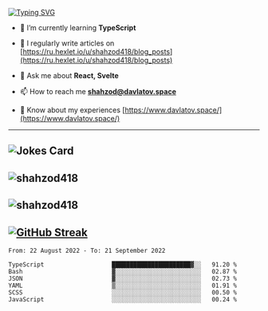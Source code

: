 [![Typing SVG](https://readme-typing-svg.herokuapp.com?font=Turret+Road&height=30&lines=HI!+I%60m+Frontend+Developer)](https://git.io/typing-svg)

- 🌱 I’m currently learning **TypeScript**

- 📝 I regularly write articles on [https://ru.hexlet.io/u/shahzod418/blog_posts](https://ru.hexlet.io/u/shahzod418/blog_posts)

- 💬 Ask me about **React, Svelte**

- 📫 How to reach me **shahzod@davlatov.space**

- 📄 Know about my experiences [https://www.davlatov.space/](https://www.davlatov.space/)

---
![Jokes Card](https://readme-jokes.vercel.app/api?theme=radical)
---
![shahzod418](https://github-readme-stats.vercel.app/api/top-langs?username=shahzod418&show_icons=true&theme=radical&locale=en&layout=compact)
---
![shahzod418](https://github-readme-stats.vercel.app/api?username=shahzod418&show_icons=true&theme=radical&locale=en&count_private=true)
---
[![GitHub Streak](http://github-readme-streak-stats.herokuapp.com?user=shahzod418&theme=radical&date_format=M%20j%5B%2C%20Y%5D)](https://git.io/streak-stats)
---
<!--START_SECTION:waka-->

```text
From: 22 August 2022 - To: 21 September 2022

TypeScript                   ██████████████████████▓░░   91.20 %
Bash                         ▓░░░░░░░░░░░░░░░░░░░░░░░░   02.87 %
JSON                         ▓░░░░░░░░░░░░░░░░░░░░░░░░   02.73 %
YAML                         ▒░░░░░░░░░░░░░░░░░░░░░░░░   01.91 %
SCSS                         ░░░░░░░░░░░░░░░░░░░░░░░░░   00.50 %
JavaScript                   ░░░░░░░░░░░░░░░░░░░░░░░░░   00.24 %
```

<!--END_SECTION:waka-->
